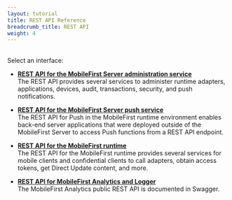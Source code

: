 ```yaml
---
layout: tutorial
title: REST API Reference
breadcrumb_title: REST API
weight: 4
---
```

<!-- NLS_CHARSET=UTF-8 -->
<br/>
Select an interface:

* **[REST API for the MobileFirst Server administration service](admin-apis)**  
    The REST API provides several services to administer runtime adapters, applications, devices, audit, transactions, security, and push notifications.

* **[REST API for the MobileFirst Server push service](push-apis)**  
    The REST API for Push in the MobileFirst runtime environment enables back-end server applications that were deployed outside of the MobileFirst Server to access Push functions from a REST API endpoint.

* **[REST API for the MobileFirst runtime](runtime)**  
    The REST API for the MobileFirst runtime provides several services for mobile clients and confidential clients to call adapters, obtain access tokens, get Direct Update content, and more.

* **[REST API for MobileFirst Analytics and Logger](analytics-logger)**  
    The MobileFirst Analytics public REST API is documented in Swagger.
